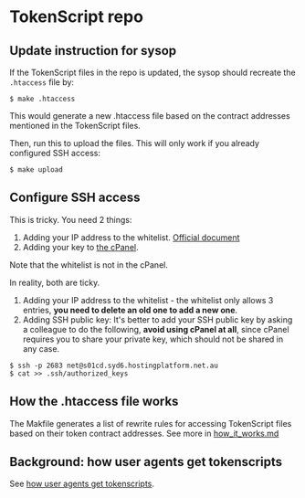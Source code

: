# TokenScript repo

## Update instruction for sysop

If the TokenScript files in the repo is updated, the sysop should recreate the `.htaccess` file by:

    $ make .htaccess

This would generate a new .htaccess file based on the contract addresses mentioned in the TokenScript files.

Then, run this to upload the files. This will only work if you already configured SSH access:

    $ make upload

## Configure SSH access

This is tricky.  You need 2 things: 

1. Adding your IP address to the whitelist. [Official document](https://ventraip.com.au/faq/article/enabling-ssh-and-sftp-access-on-a-hosting-service/)
2. Adding your key to [the cPanel](https://web23.hosting-cloud.net:2083/cpsess0722241000/frontend/paper_lantern/index.html?login=1&post_login=29808973384901).

Note that the whitelist is not in the cPanel.

In reality, both are ticky.

1. Adding your IP address to the whitelist - the whitelist only allows 3 entries, **you need to delete an old one to add a new one**.
2. Adding SSH public key: It's better to add your SSH public key by asking a colleague to do the following, **avoid using cPanel at all**, since cPanel requires you to share your private key, which should not be shared in any case.

````
$ ssh -p 2683 net@s01cd.syd6.hostingplatform.net.au
$ cat >> .ssh/authorized_keys
````

## How the .htaccess file works

The Makfile generates a list of rewrite rules for accessing TokenScript files based on their token contract addresses. See more in [how_it_works.md](how_it_works.md)

## Background: how user agents get tokenscripts

See [how user agents get tokenscripts](how_user_agents_get_tokenscripts.md).
